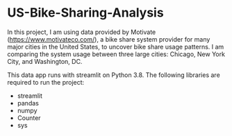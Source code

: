 # US-Bike-Sharing-Analysis

In this project, I am using data provided by Motivate (https://www.motivateco.com/), a bike share system provider for many major cities in the United States, to uncover bike share usage patterns. I am comparing the system usage between three large cities: Chicago, New York City, and Washington, DC.

This data app runs with streamlit on Python 3.8. The following libraries are required to run the project:

* streamlit
* pandas
* numpy
* Counter
* sys
